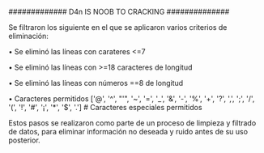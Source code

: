 ############# D4n IS NOOB TO CRACKING ##############

Se filtraron los siguiente en el que se aplicaron varios criterios de eliminación:

• Se eliminó las líneas con carateres <=7

• Se eliminó las líneas con >=18 caracteres de longitud

• Se eliminó las líneas con números ==8 de longitud

• Caracteres permitidos ['@', '^',  "'", '~', '=', '_', '&', '-', '%', '+', '?', ',', ';', '/', '(', '!', '#', '¡', '*', '$', '.']  # Caracteres especiales permitidos



Estos pasos se realizaron como parte de un proceso de limpieza y filtrado de datos, para eliminar información no deseada y ruido antes de su uso posterior.
